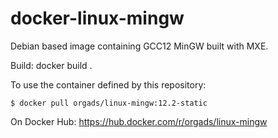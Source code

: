 # docker-linux-mingw
Debian based image containing GCC12 MinGW built with MXE.

Build: docker build .

To use the container defined by this repository:

```shell
$ docker pull orgads/linux-mingw:12.2-static
```

On Docker Hub: https://hub.docker.com/r/orgads/linux-mingw
